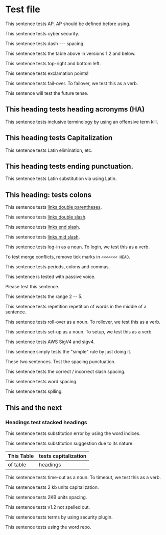 # Test file

This sentence tests AP. AP should be defined before using.

This sentence tests cyber security.

This sentence tests dash --- spacing.

This sentence tests the table above in versions 1.2 and below.

This sentence tests top-right and bottom left.

This sentence tests exclamation points!

This sentence tests fail-over. To failover, we test this as a verb.

This sentence will test the future tense.

## This heading tests heading acronyms (HA)

This sentence tests inclusive terminology by using an offensive term kill.

## This heading tests Capitalization

This sentence tests Latin elimination, etc. 

## This heading tests ending punctuation.

This sentence tests Latin substitution via using Latin.

## This heading: tests colons

This sentence tests [links double parentheses](({{site.url}}{{site.baseurl}}/opensearch/)).

This sentence tests [links double slash]({{site.url}}{{site.baseurl}}/opensearch//double-slash/).

This sentence tests [links end slash]({{site.url}}{{site.baseurl}}/opensearch).

This sentence tests [links mid slash]({{site.url}}{{site.baseurl}}opensearch).

This sentence tests log-in as a noun. To login, we test this as a verb.

To test merge conflicts, remove tick marks in `<<<<<<< HEAD`.

This sentence tests periods, colons and commas.

This sentence is tested with passive voice.

Please test this sentence.

This sentence tests the range 2 -- 5.

This sentence tests repetition repetition of words in the middle of a sentence.

This sentence tests roll-over as a noun. To rollover, we test this as a verb.

This sentence tests set-up as a noun. To setup, we test this as a verb.

This sentence tests AWS SigV4 and sigv4. 

This sentence simply tests the "simple" rule by just doing it.

These two sentences.  Test the spacing punctuation.

This sentence tests the correct / incorrect slash spacing.

This sentence tests  word spacing.

This sentence tests splling.

## This and the next

### Headings test stacked headings

This sentence tests substitution error by using the word indices.

This sentence tests substitution suggestion due to its nature.

This Table | tests capitalization
:--- | :---
of table | headings

This sentence tests time-out as a noun. To timeout, we test this as a verb.

This sentence tests 2 kb units capitalization.

This sentence tests 2KB units spacing.

This sentence tests v1.2 not spelled out.

This sentence tests terms by using security plugin.

This sentence tests using the word repo. 